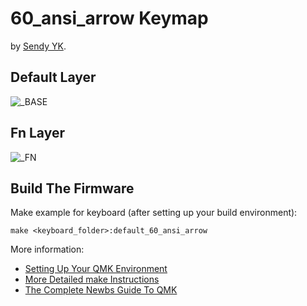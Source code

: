 # 60_ansi_arrow Keymap

by [Sendy YK](https://mr.sendyyk.com).

## Default Layer

![_BASE](https://raw.githubusercontent.com/mrsendyyk/qmk_firmware/development/images/60-ansi-arrow-keymap-base.png)

## Fn Layer

![_FN](https://raw.githubusercontent.com/mrsendyyk/qmk_firmware/development/images/60-ansi-arrow-keymap-fn.png)

## Build The Firmware

Make example for keyboard (after setting up your build environment):

    make <keyboard_folder>:default_60_ansi_arrow

More information:
* [Setting Up Your QMK Environment](https://docs.qmk.fm/#/getting_started_build_tools)
* [More Detailed make Instructions](https://docs.qmk.fm/#/getting_started_make_guide)
* [The Complete Newbs Guide To QMK](https://docs.qmk.fm/#/newbs)
